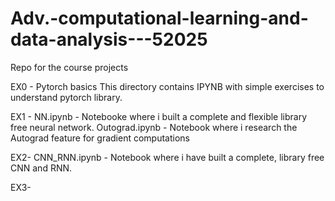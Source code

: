 # Adv.-computational-learning-and-data-analysis---52025
Repo for the course projects

EX0 - Pytorch basics 
This directory contains IPYNB with simple exercises to understand pytorch library.

EX1 - 
NN.ipynb - Notebooke where i built a complete and flexible library free neural network.
Outograd.ipynb - Notebook where i research the Autograd feature for gradient computations

EX2- 
CNN_RNN.ipynb - Notebook where i have built a complete, library free CNN and RNN.

EX3-

